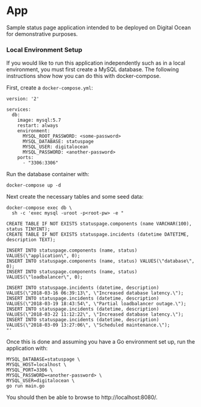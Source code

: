 # App

Sample status page application intended to be deployed on Digital Ocean for demonstrative purposes.

### Local Environment Setup

If you would like to run this application independently such as in a local environment, you must first create a MySQL database. The following instructions show how you can do this with docker-compose.

First, create a `docker-compose.yml`:

```
version: '2'

services:
  db:
    image: mysql:5.7
    restart: always
    environment:
      MYSQL_ROOT_PASSWORD: <some-password>
      MYSQL_DATABASE: statuspage
      MYSQL_USER: digitalocean
      MYSQL_PASSWORD: <another-password>
    ports:
      - "3306:3306"
```

Run the database container with:

```
docker-compose up -d
```

Next create the necessary tables and some seed data:

```
docker-compose exec db \
  sh -c 'exec mysql -uroot -p<root-pw> -e "

CREATE TABLE IF NOT EXISTS statuspage.components (name VARCHAR(100), status TINYINT);
CREATE TABLE IF NOT EXISTS statuspage.incidents (datetime DATETIME, description TEXT);

INSERT INTO statuspage.components (name, status) VALUES(\"application\", 0);
INSERT INTO statuspage.components (name, status) VALUES(\"database\", 0);
INSERT INTO statuspage.components (name, status) VALUES(\"loadbalancer\", 0);

INSERT INTO statuspage.incidents (datetime, description) VALUES(\"2018-03-16 06:39:13\", \"Increased database latency.\");
INSERT INTO statuspage.incidents (datetime, description) VALUES(\"2018-03-19 18:43:54\", \"Partial loadbalancer outage.\");
INSERT INTO statuspage.incidents (datetime, description) VALUES(\"2018-03-22 11:12:22\", \"Increased database latency.\");
INSERT INTO statuspage.incidents (datetime, description) VALUES(\"2018-03-09 13:27:06\", \"Scheduled maintenance.\");
"'
```

Once this is done and assuming you have a Go environment set up, run the application with:

```
MYSQL_DATABASE=statuspage \
MYSQL_HOST=localhost \
MYSQL_PORT=3306 \
MYSQL_PASSWORD=<another-password> \
MYSQL_USER=digitalocean \
go run main.go
```

You should then be able to browse to http://localhost:8080/.
